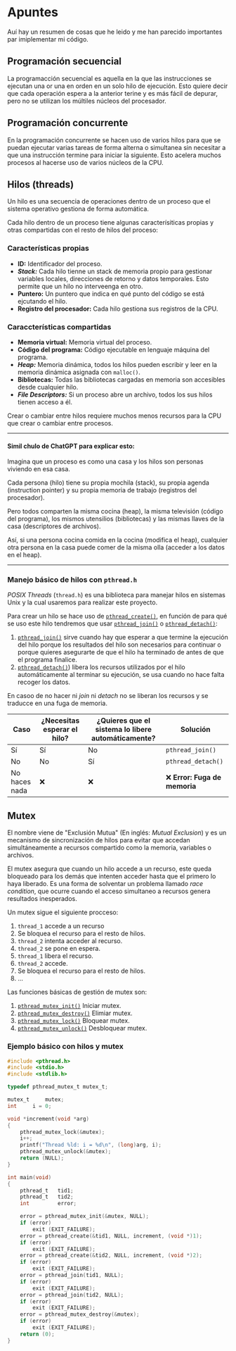 # Apuntes
Auí hay un resumen de cosas que he leido y me han parecido importantes par imiplementar mi código.

## Programación secuencial
La programacción secuencial es aquella en la que las instrucciones se ejecutan una or una en orden en un solo hilo de ejecución. Esto quiere decir que cada operación espera a la anterior terine y es más fácil de depurar, pero no se utilizan los múltiles núcleos del procesador.

## Programación concurrente
En la programación concurrente se hacen uso de varios hilos para que se puedan ejecutar varias tareas de forma alterna o simultanea sin necesitar a que una instrucción termine para iniciar la siguiente. Esto acelera muchos procesos al hacerse uso de varios núcleos de la CPU.

## Hilos (threads)

Un hilo es una secuencia de operaciones dentro de un proceso que el sistema operativo gestiona de forma automática.

Cada hilo dentro de un proceso tiene algunas caracterísiticas propias y otras compartidas con el resto de hilos del proceso:

### Características propias
- **ID:** Identificador del proceso.
- _**Stack:**_ Cada  hilo tienne un stack de memoria propio para gestionar variables locales, direcciones de retorno y datos temporales. Esto permite que un hilo no interveenga en otro.
- **Puntero:** Un puntero que indica en qué punto del código se está ejcutando el hilo.
- **Registro del procesador:** 	Cada hilo gestiona sus registros de la CPU.

### Caraccterísticas compartidas
- **Memoria virtual:** Memoria virtual del proceso.
- **Código del programa:** Código ejecutable en lenguaje máquina del programa.
- _**Heap:**_ Memoria dinámica, todos los hilos pueden escribir y leer en la memoria dinámica asignada con `malloc()`.
- **Bibliotecas:** Todas las bibliotecas cargadas en memoria son accesibles  desde cualquier hilo.
- _**File Descriptors:**_ Si un proceso abre un archivo, todos los sus hilos tienen acceso a él.

Crear o cambiar entre hilos requiere muchos menos recursos para la CPU que crear o cambiar entre procesos.

---

#### Simil chulo de ChatGPT para explicar esto:

Imagina que un proceso es como una casa y los hilos son personas viviendo en esa casa.

Cada persona (hilo) tiene su propia mochila (stack), su propia agenda (instruction pointer) y su propia memoria de trabajo (registros del procesador).

Pero todos comparten la misma cocina (heap), la misma televisión (código del programa), los mismos utensilios (bibliotecas) y las mismas llaves de la casa (descriptores de archivos).

Así, si una persona cocina comida en la cocina (modifica el heap), cualquier otra persona en la casa puede comer de la misma olla (acceder a los datos en el heap).

---

### Manejo básico de hilos con `pthread.h`
_POSIX Threads_ (`thread.h`) es una biblioteca para manejar hilos en sistemas Unix y la cual usaremos para realizar este proyecto.

Para crear un hilo se hace uso de [`pthread_create()`](https://github.com/dejapiunrato/philosophers/blob/main/apuntes/funciones.md#1-pthread_create), en función de para qué se uso este hilo tendremos que usar [`pthread_join()`](https://github.com/dejapiunrato/philosophers/blob/main/apuntes/funciones.md#2-pthread_join) o [`pthread_detach()`](https://github.com/dejapiunrato/philosophers/blob/main/apuntes/funciones.md#3-pthread_detach):

1. [`pthread_join()`](https://github.com/dejapiunrato/philosophers/blob/main/apuntes/funciones.md#2-pthread_join) sirve cuando hay que esperar a que termine la ejecución del hilo porque los resultados del hilo son necesarios para continuar o porque quieres asegurarte de que el hilo ha terminado de antes de que el programa finalice.
2. [`pthread_detach()`](https://github.com/dejapiunrato/philosophers/blob/main/apuntes/funciones.md#3-pthread_detach)) libera los recursos utilizados por el hilo automáticamente al terminar su ejecución, se usa cuando no hace falta recoger los datos.

En casoo de no hacer ni _join_ ni _detach_ no se liberan los recursos y se traducce en una fuga de memoria.

| Caso            | ¿Necesitas esperar el hilo? | ¿Quieres que el sistema lo libere automáticamente? | Solución            |
|-----------------|-----------------------------|--------------------------------|------------------|
| Sí              | Sí                          | No                             | `pthread_join()`  |
| No              | No                          | Sí                             | `pthread_detach()` |
| No haces nada   | ❌                          | ❌                             | ❌ **Error: Fuga de memoria** |


## Mutex
El nombre viene de "Exclusión Mutua" (En inglés: _Mutual Exclusion_) y es un mecanismo de sincronización de hilos para evitar que accedan simultáneamente a recursos compartido como la memoria, variables o archivos.

El mutex asegura que cuando un hilo accede a un recurso, este queda  bloqueado para los demás que intenten acceder hasta que el primero lo haya liberado. Es una forma de solventar un problema llamado _race condition_, que ocurre cuando el acceso simultaneo a recursos genera resultados inesperados.

Un mutex sigue el siguiente procceso:
1. `thread_1` accede a un recurso
2. Se bloquea el recurso para el resto de hilos.
3. `thread_2` intenta acceder al recurso.
4. `thread_2` se pone en espera.
5. `thread_1` libera el recurso.
6. `thread_2` accede.
7. Se bloquea el recurso para el resto de hilos.
8. ...

Las funciones básicas de gestión de mutex son:
1. [`pthread_mutex_init()`](https://github.com/dejapiunrato/philosophers/blob/main/apuntes/funciones.md#1-pthread_mutex_init) Iniciar mutex.
2. [`pthread_mutex_destroy()`](https://github.com/dejapiunrato/philosophers/blob/main/apuntes/funciones.md#2-pthread_mutex_destroy) Elimiar mutex.
3. [`pthread_mutex_lock()`](https://github.com/dejapiunrato/philosophers/blob/main/apuntes/funciones.md#3-pthread_mutex_lock) Bloquear mutex.
4. [`pthread_mutex_unlock()`](https://github.com/dejapiunrato/philosophers/blob/main/apuntes/funciones.md#4-pthread_mutex_unlock) Desbloquear mutex.

### Ejemplo básico con hilos y mutex
```C
#include <pthread.h>
#include <stdio.h>
#include <stdlib.h>

typedef pthread_mutex_t mutex_t;

mutex_t		mutex;
int		i = 0;

void *increment(void *arg)
{
	pthread_mutex_lock(&mutex);
	i++;
	printf("Thread %ld: i = %d\n", (long)arg, i);
	pthread_mutex_unlock(&mutex);
	return (NULL);
}

int	main(void)
{
	pthread_t	tid1;
	pthread_t	tid2;
	int			error;

	error = pthread_mutex_init(&mutex, NULL);
	if (error)
		exit (EXIT_FAILURE);
	error = pthread_create(&tid1, NULL, increment, (void *)1);
	if (error)
		exit (EXIT_FAILURE);
	error = pthread_create(&tid2, NULL, increment, (void *)2);
	if (error)
		exit (EXIT_FAILURE);
	error = pthread_join(tid1, NULL);
	if (error)
		exit (EXIT_FAILURE);
	error = pthread_join(tid2, NULL);
	if (error)
		exit (EXIT_FAILURE);
	error = pthread_mutex_destroy(&mutex);
	if (error)
		exit (EXIT_FAILURE);
	return (0);
}
```
